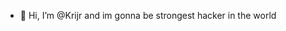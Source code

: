 - 👋 Hi, I’m @Krijr and im gonna be strongest hacker in  the world
  

<!---
Krijr/Krijr is a ✨ special ✨ repository because its `README.md` (this file) appears on your GitHub profile.
You can click the Preview link to take a look at your changes.
--->
